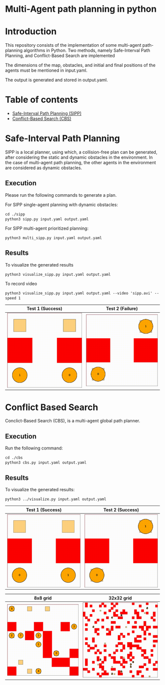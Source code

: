 # Multi-Agent path planning in python

# Introduction
This repository consists of the implementation of some multi-agent path-planning algorithms in Python. Two methods, namely Safe-Interval Path Planning, and Conflict-Based Search are implemented
 
The dimensions of the map, obstacles, and initial and final positions of the agents must be mentioned in input.yaml. 

The output is generated and stored in output.yaml.
# Table of contents
 * [Safe-Interval Path Planning (SIPP)](#safe-interval-path-planning) 
 * [Conflict-Based Search (CBS)](#conflict-based-search) 

# Safe-Interval Path Planning
SIPP is a local planner, using which, a collision-free plan can be generated, after considering the static and dynamic obstacles in the environment. In the case of multi-agent path planning, the other agents in the environment are considered as dynamic obstacles. 

## Execution

Please run the following commands to generate a plan. 


For SIPP single-agent planning with dynamic obstacles: 
```
cd ./sipp
python3 sipp.py input.yaml output.yaml
```

For SIPP multi-agent prioritized planning:
```
python3 multi_sipp.py input.yaml output.yaml
```

## Results
To visualize the generated results

```
python3 visualize_sipp.py input.yaml output.yaml 
```
To record video

```
python3 visualize_sipp.py input.yaml output.yaml --video 'sipp.avi' --speed 1
```

Test 1 (Success)                        | Test 2 (Failure)
:--------------------------------------:|:-------------------------:
![Success](./sipp/results/success.gif)  |![Failure](./sipp/results/failure.gif)

# Conflict Based Search
Conclict-Based Search (CBS), is a multi-agent global path planner. 

## Execution 
Run the following command:
```
cd ./cbs
python3 cbs.py input.yaml output.yaml
```

## Results
To visualize the generated results:
```
python3 ../visualize.py input.yaml output.yaml
```

Test 1 (Success)                        | Test 2 (Success)
:--------------------------------------:|:-------------------------:
![Success](./cbs/results/test_2.gif)  |![Failure](./cbs/results/test_1.gif)

8x8 grid                                | 32x32 grid
:--------------------------------------:|:-------------------------:
![Test 3](./cbs/results/test_3.gif)     |![Test 4](./cbs/results/test_4.gif)
